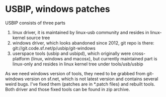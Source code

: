 # USBIP, windows patches

USBIP consists of three parts
1. linux driver, it is maintained by linux-usb community and resides in
   linux-kernel source tree
2. windows driver, which looks abandoned since 2012, git repo is there:
   git://git.code.sf.net/p/usbip/git-windows
3. userspace tools (usbip and usbipd), which originally were cross-platform
   (linux, windows and macosx), but currently maintained part is linux-only and
   resides in linux kernel tree under tools/usb/usbip

As we need windows version of tools, they need to be grabbed from git-windows
version on sf.net, which is not latest version and contains several weird
bugs. I've fixed them (patches are in *.patch files) and rebuilt tools. Both
driver and those fixed tools can be found in zip archive.

